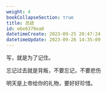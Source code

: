 ```yaml
---
weight: 4
bookCollapseSection: true
title: 总结
id: e6e6379ea0
datetimeCreate: 2023-09-25 20:47:24
datetimeUpdate: 2023-09-26 14:35:09
---
```

写，就是为了记住。

忘记过去就是背叛，不要忘记，不要悲伤

明天是上帝给你的礼物，要好好珍惜。




